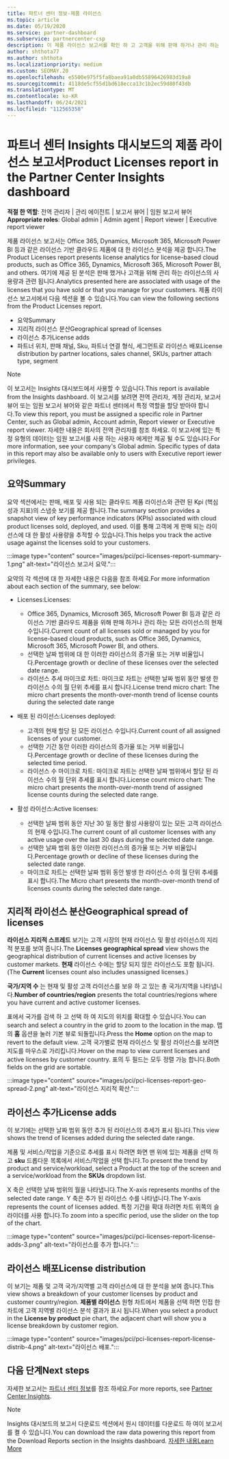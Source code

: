 ```yaml
---
title: 파트너 센터 정보-제품 라이선스
ms.topic: article
ms.date: 05/19/2020
ms.service: partner-dashboard
ms.subservice: partnercenter-csp
description: 이 제품 라이선스 보고서를 확인 하 고 고객을 위해 판매 하거나 관리 하는 사용이 허가 된 기반 클라우드 제품을 사용 하 여 개선 하는 방법을 알아보세요.
author: shthota77
ms.author: shthota
ms.localizationpriority: medium
ms.custom: SEOMAY.20
ms.openlocfilehash: e5500e975f5fa8baea91a0db55896426983d19a8
ms.sourcegitcommit: 4118de5cf55d1bd618ecca13c1b2ec59d80f43db
ms.translationtype: MT
ms.contentlocale: ko-KR
ms.lasthandoff: 06/24/2021
ms.locfileid: "112565358"
---
```

# <a name="product-licenses-report-in-the-partner-center-insights-dashboard"></a><span data-ttu-id="ebef3-103">파트너 센터 Insights 대시보드의 제품 라이선스 보고서</span><span class="sxs-lookup"><span data-stu-id="ebef3-103">Product Licenses report in the Partner Center Insights dashboard</span></span>

<span data-ttu-id="ebef3-104">**적절 한 역할**: 전역 관리자 | 관리 에이전트 | 보고서 뷰어 | 임원 보고서 뷰어</span><span class="sxs-lookup"><span data-stu-id="ebef3-104">**Appropriate roles**: Global admin | Admin agent | Report viewer | Executive report viewer</span></span>

<span data-ttu-id="ebef3-105">제품 라이선스 보고서는 Office 365, Dynamics, Microsoft 365, Microsoft Power BI 등과 같은 라이선스 기반 클라우드 제품에 대 한 라이선스 분석을 제공 합니다.</span><span class="sxs-lookup"><span data-stu-id="ebef3-105">The Product Licenses report presents license analytics for license-based cloud products, such as Office 365, Dynamics, Microsoft 365, Microsoft Power BI, and others.</span></span> <span data-ttu-id="ebef3-106">여기에 제공 된 분석은 판매 했거나 고객을 위해 관리 하는 라이선스의 사용량과 관련 됩니다.</span><span class="sxs-lookup"><span data-stu-id="ebef3-106">Analytics presented here are associated with usage of the licenses that you have sold or that you manage for your customers.</span></span> <span data-ttu-id="ebef3-107">제품 라이선스 보고서에서 다음 섹션을 볼 수 있습니다.</span><span class="sxs-lookup"><span data-stu-id="ebef3-107">You can view the following sections from the Product Licenses report.</span></span>

- <span data-ttu-id="ebef3-108">요약</span><span class="sxs-lookup"><span data-stu-id="ebef3-108">Summary</span></span>
- <span data-ttu-id="ebef3-109">지리적 라이선스 분산</span><span class="sxs-lookup"><span data-stu-id="ebef3-109">Geographical spread of licenses</span></span>
- <span data-ttu-id="ebef3-110">라이선스 추가</span><span class="sxs-lookup"><span data-stu-id="ebef3-110">License adds</span></span>
- <span data-ttu-id="ebef3-111">파트너 위치, 판매 채널, Sku, 파트너 연결 형식, 세그먼트로 라이선스 배포</span><span class="sxs-lookup"><span data-stu-id="ebef3-111">License distribution by partner locations, sales channel, SKUs, partner attach type, segment</span></span>

 > [!NOTE]
 > <span data-ttu-id="ebef3-112">이 보고서는 Insights 대시보드에서 사용할 수 있습니다.</span><span class="sxs-lookup"><span data-stu-id="ebef3-112">This report is available from the Insights dashboard.</span></span> <span data-ttu-id="ebef3-113">이 보고서를 보려면 전역 관리자, 계정 관리자, 보고서 뷰어 또는 임원 보고서 뷰어와 같은 파트너 센터에서 특정 역할을 할당 받아야 합니다.</span><span class="sxs-lookup"><span data-stu-id="ebef3-113">To view this report, you must be assigned a specific role in Partner Center, such as Global admin, Account admin, Report viewer or Executive report viewer.</span></span> <span data-ttu-id="ebef3-114">자세한 내용은 회사의 전역 관리자를 참조 하세요. 이 보고서에 있는 특정 유형의 데이터는 임원 보고서를 사용 하는 사용자 에게만 제공 될 수도 있습니다.</span><span class="sxs-lookup"><span data-stu-id="ebef3-114">For more information, see your company's Global admin. Specific types of data in this report may also be available only to users with Executive report iewer privileges.</span></span>

## <a name="summary"></a><span data-ttu-id="ebef3-115">요약</span><span class="sxs-lookup"><span data-stu-id="ebef3-115">Summary</span></span>

<span data-ttu-id="ebef3-116">요약 섹션에서는 판매, 배포 및 사용 되는 클라우드 제품 라이선스와 관련 된 Kpi (핵심 성과 지표)의 스냅숏 보기를 제공 합니다.</span><span class="sxs-lookup"><span data-stu-id="ebef3-116">The summary section provides a snapshot view of key performance indicators (KPIs) associated with cloud product licenses sold, deployed, and used.</span></span> <span data-ttu-id="ebef3-117">이를 통해 고객에 게 판매 되는 라이선스에 대 한 활성 사용량을 추적할 수 있습니다.</span><span class="sxs-lookup"><span data-stu-id="ebef3-117">This helps you track the active usage against the licenses sold to your customers.</span></span>

:::image type="content" source="images/pci/pci-licenses-report-summary-1.png" alt-text="라이선스 보고서 요약.":::

<span data-ttu-id="ebef3-119">요약의 각 섹션에 대 한 자세한 내용은 다음을 참조 하세요.</span><span class="sxs-lookup"><span data-stu-id="ebef3-119">For more information about each section of the summary, see below:</span></span>

- <span data-ttu-id="ebef3-120">Licenses:</span><span class="sxs-lookup"><span data-stu-id="ebef3-120">Licenses:</span></span> 
  - <span data-ttu-id="ebef3-121">Office 365, Dynamics, Microsoft 365, Microsoft Power BI 등과 같은 라이선스 기반 클라우드 제품을 위해 판매 하거나 관리 하는 모든 라이선스의 현재 수입니다.</span><span class="sxs-lookup"><span data-stu-id="ebef3-121">Current count of all licenses sold or managed by you for license-based cloud products, such as Office 365, Dynamics, Microsoft 365, Microsoft Power BI, and others.</span></span>
  - <span data-ttu-id="ebef3-122">선택한 날짜 범위에 대 한 이러한 라이선스의 증가율 또는 거부 비율입니다.</span><span class="sxs-lookup"><span data-stu-id="ebef3-122">Percentage growth or decline of these licenses over the selected date range.</span></span>
  - <span data-ttu-id="ebef3-123">라이선스 추세 마이크로 차트: 마이크로 차트는 선택한 날짜 범위 동안 발생 한 라이선스 수의 월 단위 추세를 표시 합니다.</span><span class="sxs-lookup"><span data-stu-id="ebef3-123">License trend micro chart: The micro chart presents the month-over-month trend of license counts during the selected date range</span></span>

- <span data-ttu-id="ebef3-124">배포 된 라이선스:</span><span class="sxs-lookup"><span data-stu-id="ebef3-124">Licenses deployed:</span></span>
  - <span data-ttu-id="ebef3-125">고객의 현재 할당 된 모든 라이선스 수입니다.</span><span class="sxs-lookup"><span data-stu-id="ebef3-125">Current count of all assigned licenses of your customer.</span></span>
  - <span data-ttu-id="ebef3-126">선택한 기간 동안 이러한 라이선스의 증가율 또는 거부 비율입니다.</span><span class="sxs-lookup"><span data-stu-id="ebef3-126">Percentage growth or decline of these licenses during the selected time period.</span></span>
  - <span data-ttu-id="ebef3-127">라이선스 수 마이크로 차트: 마이크로 차트는 선택한 날짜 범위에서 할당 된 라이선스 수의 월 단위 추세를 표시 합니다.</span><span class="sxs-lookup"><span data-stu-id="ebef3-127">License count micro chart: The micro chart presents the month-over-month trend of assigned license counts during the selected date range.</span></span>

- <span data-ttu-id="ebef3-128">활성 라이선스:</span><span class="sxs-lookup"><span data-stu-id="ebef3-128">Active licenses:</span></span> 
  - <span data-ttu-id="ebef3-129">선택한 날짜 범위 동안 지난 30 일 동안 활성 사용량이 있는 모든 고객 라이선스의 현재 수입니다.</span><span class="sxs-lookup"><span data-stu-id="ebef3-129">The current count of all customer licenses with any active usage over the last 30 days during the selected date range.</span></span>
  - <span data-ttu-id="ebef3-130">선택한 날짜 범위 동안 이러한 라이선스의 증가율 또는 거부 비율입니다.</span><span class="sxs-lookup"><span data-stu-id="ebef3-130">Percentage growth or decline of these licenses during the selected date range.</span></span>
  - <span data-ttu-id="ebef3-131">마이크로 차트는 선택한 날짜 범위 동안 발생 한 라이선스 수의 월 단위 추세를 표시 합니다.</span><span class="sxs-lookup"><span data-stu-id="ebef3-131">The Micro chart presents the month-over-month trend of licenses counts during the selected date range.</span></span>

## <a name="geographical-spread-of-licenses"></a><span data-ttu-id="ebef3-132">지리적 라이선스 분산</span><span class="sxs-lookup"><span data-stu-id="ebef3-132">Geographical spread of licenses</span></span>

<span data-ttu-id="ebef3-133">**라이선스 지리적 스프레드** 보기는 고객 시장의 현재 라이선스 및 활성 라이선스의 지리적 분포를 보여 줍니다.</span><span class="sxs-lookup"><span data-stu-id="ebef3-133">The **Licenses geographical spread** view shows the geographical distribution of current licenses and active licenses by customer markets.</span></span> <span data-ttu-id="ebef3-134">**현재** 라이선스 수에는 할당 되지 않은 라이선스도 포함 됩니다.</span><span class="sxs-lookup"><span data-stu-id="ebef3-134">(The **Current** licenses count also includes unassigned licenses.)</span></span>

<span data-ttu-id="ebef3-135">**국가/지역 수** 는 현재 및 활성 고객 라이선스를 보유 하 고 있는 총 국가/지역을 나타냅니다.</span><span class="sxs-lookup"><span data-stu-id="ebef3-135">**Number of countries/region** presents the total countries/regions where you have current and active customer licenses.</span></span>

<span data-ttu-id="ebef3-136">표에서 국가를 검색 하 고 선택 하 여 지도의 위치를 확대할 수 있습니다.</span><span class="sxs-lookup"><span data-stu-id="ebef3-136">You can search and select a country in the grid to zoom to the location in the map.</span></span> <span data-ttu-id="ebef3-137">맵의 **홈** 옵션을 눌러 기본 뷰로 되돌립니다.</span><span class="sxs-lookup"><span data-stu-id="ebef3-137">Press the **Home** option on the map to revert to the default view.</span></span> <span data-ttu-id="ebef3-138">고객 국가별로 현재 라이선스 및 활성 라이선스를 보려면 지도를 마우스로 가리킵니다.</span><span class="sxs-lookup"><span data-stu-id="ebef3-138">Hover on the map to view current licenses and active licenses by customer country.</span></span> <span data-ttu-id="ebef3-139">표의 두 필드는 모두 정렬 가능 합니다.</span><span class="sxs-lookup"><span data-stu-id="ebef3-139">Both fields on the grid are sortable.</span></span>

:::image type="content" source="images/pci/pci-licenses-report-geo-spread-2.png" alt-text="라이선스 지리적 확산.":::

## <a name="license-adds"></a><span data-ttu-id="ebef3-141">라이선스 추가</span><span class="sxs-lookup"><span data-stu-id="ebef3-141">License adds</span></span>

<span data-ttu-id="ebef3-142">이 보기에는 선택한 날짜 범위 동안 추가 된 라이선스의 추세가 표시 됩니다.</span><span class="sxs-lookup"><span data-stu-id="ebef3-142">This view shows the trend of licenses added during the selected date range.</span></span> 

<span data-ttu-id="ebef3-143">제품 및 서비스/작업을 기준으로 추세를 표시 하려면 화면 맨 위에 있는 제품을 선택 하 고 **sku** 드롭다운 목록에서 서비스/작업을 선택 합니다.</span><span class="sxs-lookup"><span data-stu-id="ebef3-143">To present the trend by product and service/workload, select a Product at the top of the screen and a service/workload from the **SKUs** dropdown list.</span></span>

<span data-ttu-id="ebef3-144">X 축은 선택한 날짜 범위의 월을 나타냅니다.</span><span class="sxs-lookup"><span data-stu-id="ebef3-144">The X-axis represents months of the selected date range.</span></span> <span data-ttu-id="ebef3-145">Y 축은 추가 된 라이선스 수를 나타냅니다.</span><span class="sxs-lookup"><span data-stu-id="ebef3-145">The Y-axis represents the count of licenses added.</span></span> <span data-ttu-id="ebef3-146">특정 기간을 확대 하려면 차트 위쪽의 슬라이더를 사용 합니다.</span><span class="sxs-lookup"><span data-stu-id="ebef3-146">To zoom into a specific period, use the slider on the top of the chart.</span></span>

:::image type="content" source="images/pci/pci-licenses-report-license-adds-3.png" alt-text="라이선스를 추가 합니다.":::

## <a name="license-distribution"></a><span data-ttu-id="ebef3-148">라이선스 배포</span><span class="sxs-lookup"><span data-stu-id="ebef3-148">License distribution</span></span>

<span data-ttu-id="ebef3-149">이 보기는 제품 및 고객 국가/지역별 고객 라이선스에 대 한 분석을 보여 줍니다.</span><span class="sxs-lookup"><span data-stu-id="ebef3-149">This view shows a breakdown of your customer licenses by product and customer country/region.</span></span> <span data-ttu-id="ebef3-150">**제품별 라이선스** 원형 차트에서 제품을 선택 하면 인접 한 차트에 고객 지역별 라이선스 분석 결과가 표시 됩니다.</span><span class="sxs-lookup"><span data-stu-id="ebef3-150">When you select a product in the **License by product** pie chart, the adjacent chart will show you a license breakdown by customer region.</span></span>

:::image type="content" source="images/pci/pci-licenses-report-license-distrib-4.png" alt-text="라이선스 배포.":::

## <a name="next-steps"></a><span data-ttu-id="ebef3-152">다음 단계</span><span class="sxs-lookup"><span data-stu-id="ebef3-152">Next steps</span></span>

<span data-ttu-id="ebef3-153">자세한 보고서는 [파트너 센터 정보](partner-center-insights.md)를 참조 하세요.</span><span class="sxs-lookup"><span data-stu-id="ebef3-153">For more reports, see [Partner Center Insights](partner-center-insights.md).</span></span>

>[!NOTE] 
> <span data-ttu-id="ebef3-154">Insights 대시보드의 보고서 다운로드 섹션에서 원시 데이터를 다운로드 하 여이 보고서를 켤 수 있습니다.</span><span class="sxs-lookup"><span data-stu-id="ebef3-154">You can download the raw data powering this report from the Download Reports section in the Insights dashboard.</span></span> [<span data-ttu-id="ebef3-155">자세한 내용</span><span class="sxs-lookup"><span data-stu-id="ebef3-155">Learn More</span></span>](pci-download-reports.md)
